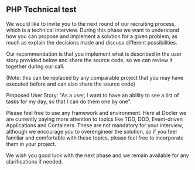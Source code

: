 ## PHP Technical test

We would like to invite you to the next round of our recruiting process, which is a technical interview.
During this phase we want to understand how you can propose and implement a solution for a given problem, 
as much as explain the decisions made and discuss different possibilities.

Our recommendation is that you implement what is described in the user story 
provided below and share the source code, so we can review it together during our call.

(Note: this can be replaced by any comparable project that you may have executed before and can also share the source code)

Proposed User Story: 
"As a user, I want to have an ability to see a list of tasks for my day, so that I can do them one by one".

Please feel free to use any framework and environment.
Here at Docler we are currently paying more attention to topics like TDD, DDD, Event-driven Applications and Containers. 
These are not mandatory for your interview, although we encourage you to overengineer the solution, 
so  if you feel familiar and comfortable with these topics, please feel free to incorporate them in your project.

We wish you good luck with the next phase and we remain available for any clarifications if needed.
